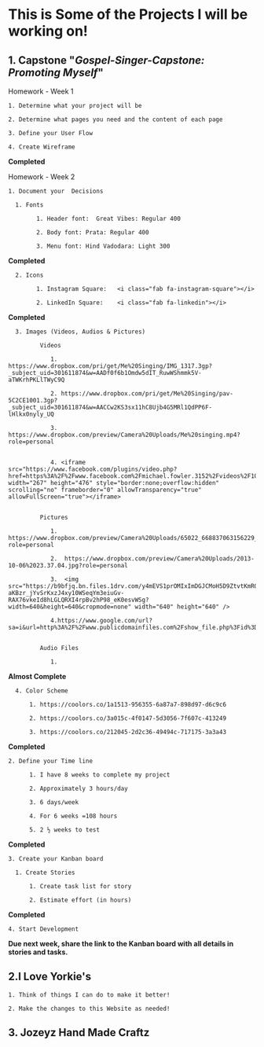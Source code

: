 # **This is Some of the Projects I will be working on!**


## **1. Capstone "_Gospel-Singer-Capstone: Promoting Myself_"**
  Homework - Week 1

    1. Determine what your project will be

    2. Determine what pages you need and the content of each page

    3. Define your User Flow

    4. Create Wireframe

  **Completed**

  Homework - Week 2

    1. Document your  Decisions

      1. Fonts

            1. Header font:  Great Vibes: Regular 400

            2. Body font: Prata: Regular 400

            3. Menu font: Hind Vadodara: Light 300

  **Completed**

      2. Icons

            1. Instagram Square:   <i class="fab fa-instagram-square"></i>

            2. LinkedIn Square:    <i class="fab fa-linkedin"></i>

  **Completed**

      3. Images (Videos, Audios & Pictures)

             Videos

                1. https://www.dropbox.com/pri/get/Me%20Singing/IMG_1317.3gp?_subject_uid=301611874&w=AADf0f6b1Omdw5dIT_RuwWShmmk5V-aTWKrhPKLlTWyC9Q

                2. https://www.dropbox.com/pri/get/Me%20Singing/pav-5C2CE1001.3gp?_subject_uid=301611874&w=AACCw2KS3sx11hC8Ujb4G5MRl1QdPP6F-lHlkx0nyly_UQ

                3. https://www.dropbox.com/preview/Camera%20Uploads/Me%20singing.mp4?role=personal


                4. <iframe src="https://www.facebook.com/plugins/video.php?href=https%3A%2F%2Fwww.facebook.com%2Fmichael.fowler.3152%2Fvideos%2F10207348781142706%2F&show_text=0&width=267" width="267" height="476" style="border:none;overflow:hidden" scrolling="no" frameborder="0" allowTransparency="true" allowFullScreen="true"></iframe>


             Pictures

                1.  https://www.dropbox.com/preview/Camera%20Uploads/65022_668837063156229_259411359_n.jpg?role=personal

                2.  https://www.dropbox.com/preview/Camera%20Uploads/2013-10-06%2023.37.04.jpg?role=personal

                3.  <img src="https://b9bfjq.bn.files.1drv.com/y4mEVS1prOMIxImDGJCMoH5D9ZtvtKmR0l7dgDk0umJHEib22YmyxT2OngRXbKEka6vVThM3_FUNLUo0otjYch47K2lTXeBCCw7ROYOP6_Ph1e79TH2lN34kbEtY_ITUd8gQrsguTzUEhuVz-aKBzr_jYvSrKxzJ4xy10WSeqYm3eiuGv-RAX76vkeId8hLGLQRXI4rpBv2hP98_eK0esvWSg?width=640&height=640&cropmode=none" width="640" height="640" />

                4.https://www.google.com/url?sa=i&url=http%3A%2F%2Fwww.publicdomainfiles.com%2Fshow_file.php%3Fid%3D13939431023664&psig=AOvVaw2JFMvOeIJNlPmiYhsfC37l&ust=1588824881846000&source=images&cd=vfe&ved=0CAIQjRxqFwoTCOCu0IywnukCFQAAAAAdAAAAABAJ


             Audio Files

                1.


  **Almost Complete**

      4. Color Scheme

          1. https://coolors.co/1a1513-956355-6a87a7-898d97-d6c9c6

          2. https://coolors.co/3a015c-4f0147-5d3056-7f607c-413249

          3. https://coolors.co/212045-2d2c36-49494c-717175-3a3a43

  **Completed**

    2. Define your Time line

          1. I have 8 weeks to complete my project

          2. Approximately 3 hours/day

          3. 6 days/week

          4. For 6 weeks =108 hours

          5. 2 ½ weeks to test

  **Completed**

    3. Create your Kanban board

      1. Create Stories

          1. Create task list for story

          2. Estimate effort (in hours)

  **Completed**

    4. Start Development

  **Due next week, share the link to the Kanban board with all details in stories and tasks.**


## **2.I Love Yorkie's**

    1. Think of things I can do to make it better!

    2. Make the changes to this Website as needed!


## **3. Jozeyz Hand Made Craftz**

